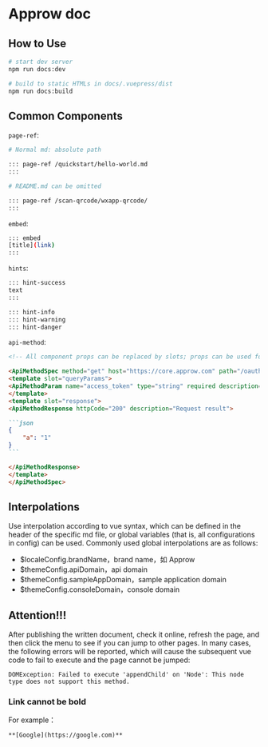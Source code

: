 # Approw doc

## How to Use

```bash
# start dev server
npm run docs:dev

# build to static HTMLs in docs/.vuepress/dist
npm run docs:build
```

## Common Components

`page-ref`:

```bash
# Normal md: absolute path

::: page-ref /quickstart/hello-world.md
:::

# README.md can be omitted

::: page-ref /scan-qrcode/wxapp-qrcode/
:::

```

`embed`:

```bash
::: embed
[title](link)
:::
```

`hints`:

```bash
::: hint-success
text
:::

::: hint-info
::: hint-warning
::: hint-danger
```

`api-method`:

````markdown
<!-- All component props can be replaced by slots; props can be used for pure strings; use slot if there is Markdown -->

<ApiMethodSpec method="get" host="https://core.approw.com" path="/oauth/me" summary="use access_token to exchange user infomation">
<template slot="queryParams">
<ApiMethodParam name="access_token" type="string" required description="access_token" />
</template>
<template slot="response">
<ApiMethodResponse httpCode="200" description="Request result">

```json
{
	"a": "1"
}
```

</ApiMethodResponse>
</template>
</ApiMethodSpec>
````

## Interpolations

Use interpolation according to vue syntax, which can be defined in the header of the specific md file, or global variables (that is, all configurations in config) can be used. Commonly used global interpolations are as follows:

-   \$localeConfig.brandName，brand name，如 Approw
-   \$themeConfig.apiDomain，api domain
-   \$themeConfig.sampleAppDomain，sample application domain
-   \$themeConfig.consoleDomain，console domain

## Attention!!!

After publishing the written document, check it online, refresh the page, and then click the menu to see if you can jump to other pages. In many cases, the following errors will be reported, which will cause the subsequent vue code to fail to execute and the page cannot be jumped:

```
DOMException: Failed to execute 'appendChild' on 'Node': This node type does not support this method.
```

### Link cannot be bold

For example：

```markdown
**[Google](https://google.com)**
```
